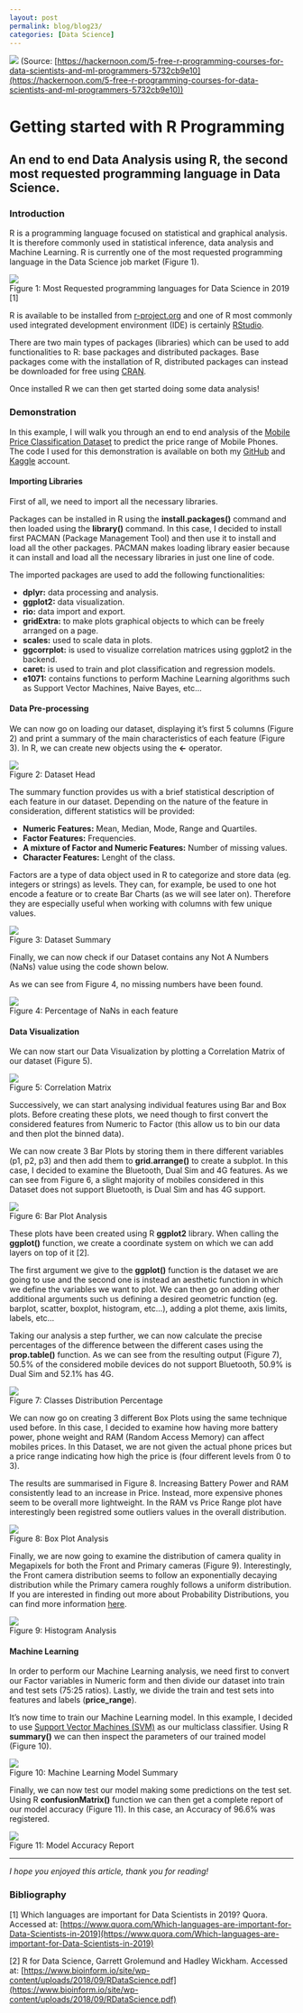 ```yaml
---
layout: post
permalink: blog/blog23/
categories: [Data Science]
---
```


![](https://cdn-images-1.medium.com/max/2000/1*TX77o_zJ4zbpJ3vN4BkLsg.jpeg)
<span class="figcaption_hack">(Source:
[https://hackernoon.com/5-free-r-programming-courses-for-data-scientists-and-ml-programmers-5732cb9e10](https://hackernoon.com/5-free-r-programming-courses-for-data-scientists-and-ml-programmers-5732cb9e10))</span>

# Getting started with R Programming

## An end to end Data Analysis using R, the second most requested programming language in Data Science.

### Introduction

R is a programming language focused on statistical and graphical analysis. It is
therefore commonly used in statistical inference, data analysis and Machine
Learning. R is currently one of the most requested programming language in the
Data Science job market (Figure 1).

![](https://cdn-images-1.medium.com/max/2000/1*lsI8O_2yGfYoUpCT6kNynw.png) <br>
<span class="figcaption_hack">Figure 1: Most Requested programming languages for Data Science in 2019 [1]</span>

R is available to be installed from [r-project.org](http://www.r-project.org/)
and one of R most commonly used integrated development environment (IDE) is
certainly [RStudio](http://www.rstudio.com/ide/).

There are two main types of packages (libraries) which can be used to add
functionalities to R: base packages and distributed packages. Base packages come
with the installation of R, distributed packages can instead be downloaded for
free using
[CRAN](https://cran.r-project.org/web/packages/available_packages_by_date.html).

Once installed R we can then get started doing some data analysis!

### Demonstration

In this example, I will walk you through an end to end analysis of the [Mobile
Price Classification
Dataset](https://www.kaggle.com/iabhishekofficial/mobile-price-classification#train.csv)
to predict the price range of Mobile Phones. The code I used for this
demonstration is available on both my
[GitHub](https://github.com/pierpaolo28/R-Programming/blob/master/Smartphone%20Prices/workflow.r)
and
[Kaggle](https://www.kaggle.com/pierpaolo28/mobile-price-classification?scriptVersionId=20002929)
account.

#### Importing Libraries

First of all, we need to import all the necessary libraries.

Packages can be installed in R using the **install.packages()** command and then
loaded using the **library()** command. In this case, I decided to install first
PACMAN (Package Management Tool) and then use it to install and load all the
other packages. PACMAN makes loading library easier because it can install and
load all the necessary libraries in just one line of code.

<script src="https://gist.github.com/pierpaolo28/9d70a5451988d9a330b77254c064f2ec.js"></script>

The imported packages are used to add the following functionalities:

* **dplyr:** data processing and analysis.
* **ggplot2:** data visualization.
* **rio:** data import and export.
* **gridExtra:** to make plots graphical objects to which can be freely arranged on a page.
* **scales:** used to scale data in plots.
* **ggcorrplot:** is used to visualize correlation matrices using ggplot2 in the backend.
* **caret:** is used to train and plot classification and regression models.
* **e1071:** contains functions to perform Machine Learning algorithms such as Support Vector Machines, Naive Bayes, etc…

#### Data Pre-processing

We can now go on loading our dataset, displaying it’s first 5 columns (Figure 2)
and print a summary of the main characteristics of each feature (Figure 3). In
R, we can create new objects using the **<-** operator.

<script src="https://gist.github.com/pierpaolo28/65f657ea6d7065203efbe8cd16b5c563.js"></script>

![](https://cdn-images-1.medium.com/max/2600/1*RzDAdwpOXq7ORvz1crltzg.png) <br>
<span class="figcaption_hack">Figure 2: Dataset Head</span>

The summary function provides us with a brief statistical description of each
feature in our dataset. Depending on the nature of the feature in consideration,
different statistics will be provided:

* **Numeric Features:** Mean, Median, Mode, Range and Quartiles.
* **Factor Features:** Frequencies.
* **A mixture of Factor and Numeric Features:** Number of missing values.
* **Character Features:** Lenght of the class.

Factors are a type of data object used in R to categorize and store data (eg.
integers or strings) as levels. They can, for example, be used to one hot encode
a feature or to create Bar Charts (as we will see later on). Therefore they are
especially useful when working with columns with few unique values.

![](https://cdn-images-1.medium.com/max/2000/1*T-bvpDXlP_1u4Cjl719Hfg.png) <br>
<span class="figcaption_hack">Figure 3: Dataset Summary</span>

Finally, we can now check if our Dataset contains any Not A Numbers (NaNs) value
using the code shown below.

<script src="https://gist.github.com/pierpaolo28/003d1173ab6c27b3f20c796a9e875e7f.js"></script>

As we can see from Figure 4, no missing numbers have been found.

![](https://cdn-images-1.medium.com/max/2000/1*dLrXdkrfZCsRQ8vVskgJYQ.png) <br>
<span class="figcaption_hack">Figure 4: Percentage of NaNs in each feature</span>

#### Data Visualization

We can now start our Data Visualization by plotting a Correlation Matrix of our
dataset (Figure 5).

<script src="https://gist.github.com/pierpaolo28/dafb5a92a3f893d9c9105e0a85c552e6.js"></script>

![](https://cdn-images-1.medium.com/max/2000/1*hTwUWOHz4Aqw5CQ-eAjHBg.png) <br>
<span class="figcaption_hack">Figure 5: Correlation Matrix</span>

Successively, we can start analysing individual features using Bar and Box
plots. Before creating these plots, we need though to first convert the
considered features from Numeric to Factor (this allow us to bin our data and
then plot the binned data).

<script src="https://gist.github.com/pierpaolo28/0286daa120bf6f83aa10819d6b048506.js"></script>

We can now create 3 Bar Plots by storing them in there different variables (p1,
p2, p3) and then add them to **grid.arrange()** to create a subplot. In this
case, I decided to examine the Bluetooth, Dual Sim and 4G features. As we can
see from Figure 6, a slight majority of mobiles considered in this Dataset does
not support Bluetooth, is Dual Sim and has 4G support.

<script src="https://gist.github.com/pierpaolo28/bdec9c3bce257040da18eb6c224437ce.js"></script>

![](https://cdn-images-1.medium.com/max/2000/1*15BiE6Sl6xI10xgO0F6HZg.png) <br>
<span class="figcaption_hack">Figure 6: Bar Plot Analysis</span>

These plots have been created using R **ggplot2** library. When calling the
**ggplot()** function, we create a coordinate system on which we can add layers
on top of it [2].

The first argument we give to the **ggplot()** function is the dataset we are
going to use and the second one is instead an aesthetic function in which we
define the variables we want to plot. We can then go on adding other additional
arguments such us defining a desired geometric function (eg. barplot, scatter,
boxplot, histogram, etc…), adding a plot theme, axis limits, labels, etc…

Taking our analysis a step further, we can now calculate the precise percentages
of the difference between the different cases using the **prop.table()**
function. As we can see from the resulting output (Figure 7), 50.5% of the
considered mobile devices do not support Bluetooth, 50.9% is Dual Sim and 52.1%
has 4G.

<script src="https://gist.github.com/pierpaolo28/9c23c05b3623c012a8055a1104874630.js"></script>

![](https://cdn-images-1.medium.com/max/2000/1*ecc1dSMUIcruaGc_Ah-poQ.png) <br>
<span class="figcaption_hack">Figure 7: Classes Distribution Percentage</span>

We can now go on creating 3 different Box Plots using the same technique used
before. In this case, I decided to examine how having more battery power, phone
weight and RAM (Random Access Memory) can affect mobiles prices. In this
Dataset, we are not given the actual phone prices but a price range indicating
how high the price is (four different levels from 0 to 3).

<script src="https://gist.github.com/pierpaolo28/d03e76c61041adf5418afaf935e9b723.js"></script>

The results are summarised in Figure 8. Increasing Battery Power and RAM
consistently lead to an increase in Price. Instead, more expensive phones seem
to be overall more lightweight. In the RAM vs Price Range plot have
interestingly been registred some outliers values in the overall distribution.

![](https://cdn-images-1.medium.com/max/2000/1*CTX61Y3K4UG7_lKBLedwdg.png) <br>
<span class="figcaption_hack">Figure 8: Box Plot Analysis</span>

Finally, we are now going to examine the distribution of camera quality in
Megapixels for both the Front and Primary cameras (Figure 9). Interestingly, the
Front camera distribution seems to follow an exponentially decaying distribution
while the Primary camera roughly follows a uniform distribution. If you are
interested in finding out more about Probability Distributions, you can find
more information
[here](https://towardsdatascience.com/probability-distributions-in-data-science-cce6e64873a7).

<script src="https://gist.github.com/pierpaolo28/5fe61123a7fdd056c38afba7038f4811.js"></script>

![](https://cdn-images-1.medium.com/max/2000/1*g5gfU-x3F200_OltYlDDQg.png) <br>
<span class="figcaption_hack">Figure 9: Histogram Analysis</span>

#### Machine Learning

In order to perform our Machine Learning analysis, we need first to convert our
Factor variables in Numeric form and then divide our dataset into train and test
sets (75:25 ratios). Lastly, we divide the train and test sets into features and
labels (**price_range**).

<script src="https://gist.github.com/pierpaolo28/ee565c5f08a1a660b53dbecf3af0f6d6.js"></script>

It’s now time to train our Machine Learning model. In this example, I decided to
use [Support Vector Machines
(SVM)](https://towardsdatascience.com/svm-feature-selection-and-kernels-840781cc1a6c)
as our multiclass classifier. Using R **summary()** we can then inspect the
parameters of our trained model (Figure 10).

<script src="https://gist.github.com/pierpaolo28/5d4a393b8bdf1d55bafffc66daae8039.js"></script>

![](https://cdn-images-1.medium.com/max/2000/1*GDrVoWCUEQ__UHBqiEKquA.png) <br>
<span class="figcaption_hack">Figure 10: Machine Learning Model Summary</span>

Finally, we can now test our model making some predictions on the test set.
Using R **confusionMatrix()** function we can then get a complete report of our
model accuracy (Figure 11). In this case, an Accuracy of 96.6% was registered.

<script src="https://gist.github.com/pierpaolo28/f6ec3f283ffd770ce387fba2282489ef.js"></script>

![](https://cdn-images-1.medium.com/max/2000/1*mzj3sdAtFO9AcVs3uOBdqQ.png) <br>
<span class="figcaption_hack">Figure 11: Model Accuracy Report</span>

*****

*I hope you enjoyed this article, thank you for reading!*

### Bibliography

[1] Which languages are important for Data Scientists in 2019? Quora. Accessed
at:
[https://www.quora.com/Which-languages-are-important-for-Data-Scientists-in-2019](https://www.quora.com/Which-languages-are-important-for-Data-Scientists-in-2019)

[2] R for Data Science, Garrett Grolemund and Hadley Wickham.  Accessed at:
[https://www.bioinform.io/site/wp-content/uploads/2018/09/RDataScience.pdf](https://www.bioinform.io/site/wp-content/uploads/2018/09/RDataScience.pdf)

